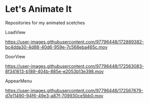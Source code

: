 # Let's Animate It

Repositories for my animated scetches

LoadView

https://user-images.githubusercontent.com/97796448/172889382-bc4dda30-4d88-40d6-959e-7c568eba465c.mov

DoorView

https://user-images.githubusercontent.com/97796448/172563083-8f341613-b189-404b-885e-e2053b13e398.mov

AppearMenu

https://user-images.githubusercontent.com/97796448/172567679-d7e11490-94f6-49e3-a87f-709930ce5bb0.mov


